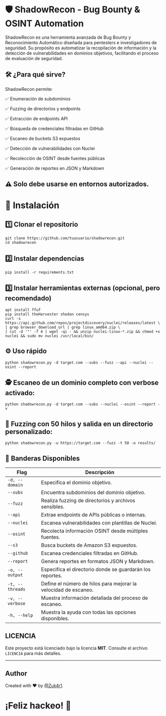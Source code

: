 # 🛡️ ShadowRecon - Bug Bounty & OSINT Automation

ShadowRecon es una herramienta avanzada de Bug Bounty y Reconocimiento Automático diseñada para pentesters e investigadores de seguridad. Su propósito es automatizar la recopilación de información y la detección de vulnerabilidades en dominios objetivos, facilitando el proceso de evaluación de seguridad.

## 🛠️ ¿Para qué sirve?
ShadowRecon permite:

✅ Enumeración de subdominios

✅ Fuzzing de directorios y endpoints

✅ Extracción de endpoints API

✅ Búsqueda de credenciales filtradas en GitHub

✅ Escaneo de buckets S3 expuestos

✅ Detección de vulnerabilidades con Nuclei

✅ Recolección de OSINT desde fuentes públicas

✅ Generación de reportes en JSON y Markdown

⚠️ Solo debe usarse en entornos autorizados.
---

# 🚀 Instalación

## 1️⃣ Clonar el repositorio
```
git clone https://github.com/tuusuario/shadowrecon.git
cd shadowrecon
```

## 2️⃣ Instalar dependencias
```
pip install -r requirements.txt
```

## 3️⃣ Instalar herramientas externas (opcional, pero recomendado)
```
apt install ffuf
pip install theHarvester shodan censys
curl -s https://api.github.com/repos/projectdiscovery/nuclei/releases/latest \
| grep browser_download_url | grep linux_amd64.zip \
| cut -d '"' -f 4 | wget -qi - && unzip nuclei-linux-*.zip && chmod +x nuclei && sudo mv nuclei /usr/local/bin/
```

## ⚙️ Uso rápido

```
python shadowrecon.py -d target.com --subs --fuzz --api --nuclei --osint --report
```

## 🕵️ Escaneo de un dominio completo con verbose activado:
```
python shadowrecon.py -d target.com --subs --nuclei --osint --report -v
```

## 🚀 Fuzzing con 50 hilos y salida en un directorio personalizado:
```
python shadowrecon.py -u https://target.com --fuzz -t 50 -o results/
```

## 🔧 Banderas Disponibles

| Flag              | Descripción |
|------------------|--------------------------------------|
| `-d, --domain`   | Especifica el dominio objetivo. |
| `--subs`         | Encuentra subdominios del dominio objetivo. |
| `--fuzz`         | Realiza fuzzing de directorios y archivos sensibles. |
| `--api`          | Extrae endpoints de APIs públicas o internas. |
| `--nuclei`       | Escanea vulnerabilidades con plantillas de Nuclei. |
| `--osint`        | Recolecta información OSINT desde múltiples fuentes. |
| `--s3`           | Busca buckets de Amazon S3 expuestos. |
| `--github`       | Escanea credenciales filtradas en GitHub. |
| `--report`       | Genera reportes en formatos JSON y Markdown. |
| `-o, --output`   | Especifica el directorio donde se guardarán los reportes. |
| `-t, --threads`  | Define el número de hilos para mejorar la velocidad de escaneo. |
| `-v, --verbose`  | Muestra información detallada del proceso de escaneo. |
| `-h, --help`     | Muestra la ayuda con todas las opciones disponibles. |

## LICENCIA
Este proyecto está licenciado bajo la licencia **MIT**. Consulte el archivo `LICENCIA` para más detalles.

---

## Author
Created with ❤️ by [@Zuk4r1](https://github.com/Zuk4r1).

# ¡Feliz hackeo! 🎯
